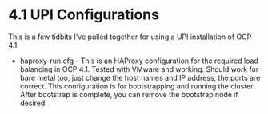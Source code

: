 # 4.1 UPI Configurations

This is a few tidbits I've pulled together for using a UPI installation of OCP 4.1

- haproxy-run.cfg - This is an HAProxy configuration for the required load balancing in OCP 4.1. Tested with VMware and working. Should work for bare metal too, just change the host names and IP address, the ports are correct. This configuration is for bootstrapping and running the cluster. After bootstrap is complete, you can remove the bootstrap node if desired.
